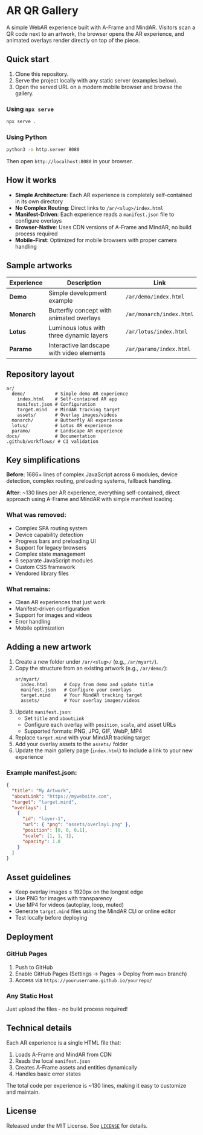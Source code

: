 # AR QR Gallery

A simple WebAR experience built with A-Frame and MindAR. Visitors scan a QR code next to an artwork, the browser opens the AR experience, and animated overlays render directly on top of the piece.

## Quick start

1. Clone this repository.
2. Serve the project locally with any static server (examples below).
3. Open the served URL on a modern mobile browser and browse the gallery.

### Using `npx serve`

```bash
npx serve .
```

### Using Python

```bash
python3 -m http.server 8080
```

Then open `http://localhost:8080` in your browser.

## How it works

- **Simple Architecture**: Each AR experience is completely self-contained in its own directory
- **No Complex Routing**: Direct links to `/ar/<slug>/index.html` 
- **Manifest-Driven**: Each experience reads a `manifest.json` file to configure overlays
- **Browser-Native**: Uses CDN versions of A-Frame and MindAR, no build process required
- **Mobile-First**: Optimized for mobile browsers with proper camera handling

## Sample artworks

| Experience | Description | Link |
| ---------- | ----------- | ---- |
| **Demo** | Simple development example | `/ar/demo/index.html` |
| **Monarch** | Butterfly concept with animated overlays | `/ar/monarch/index.html` |
| **Lotus** | Luminous lotus with three dynamic layers | `/ar/lotus/index.html` |
| **Paramo** | Interactive landscape with video elements | `/ar/paramo/index.html` |

## Repository layout

```
ar/
  demo/           # Simple demo AR experience
    index.html    # Self-contained AR app
    manifest.json # Configuration
    target.mind   # MindAR tracking target
    assets/       # Overlay images/videos
  monarch/        # Butterfly AR experience  
  lotus/          # Lotus AR experience
  paramo/         # Landscape AR experience
docs/             # Documentation
.github/workflows/ # CI validation
```

## Key simplifications

**Before**: 1686+ lines of complex JavaScript across 6 modules, device detection, complex routing, preloading systems, fallback handling.

**After**: ~130 lines per AR experience, everything self-contained, direct approach using A-Frame and MindAR with simple manifest loading.

### What was removed:
- Complex SPA routing system
- Device capability detection 
- Progress bars and preloading UI
- Support for legacy browsers
- Complex state management
- 6 separate JavaScript modules
- Custom CSS framework
- Vendored library files

### What remains:
- Clean AR experiences that just work
- Manifest-driven configuration
- Support for images and videos
- Error handling
- Mobile optimization
## Adding a new artwork

1. Create a new folder under `/ar/<slug>/` (e.g., `/ar/myart/`).
2. Copy the structure from an existing artwork (e.g., `/ar/demo/`):
   ```
   ar/myart/
     index.html      # Copy from demo and update title
     manifest.json   # Configure your overlays
     target.mind     # Your MindAR tracking target
     assets/         # Your overlay images/videos
   ```
3. Update `manifest.json`:
   - Set `title` and `aboutLink`
   - Configure each overlay with `position`, `scale`, and asset URLs
   - Supported formats: PNG, JPG, GIF, WebP, MP4
4. Replace `target.mind` with your MindAR tracking target
5. Add your overlay assets to the `assets/` folder
6. Update the main gallery page (`index.html`) to include a link to your new experience

### Example manifest.json:
```json
{
  "title": "My Artwork",
  "aboutLink": "https://mywebsite.com",
  "target": "target.mind",
  "overlays": [
    {
      "id": "layer-1",
      "url": { "png": "assets/overlay1.png" },
      "position": [0, 0, 0.1],
      "scale": [1, 1, 1],
      "opacity": 1.0
    }
  ]
}
```

## Asset guidelines

- Keep overlay images ≤ 1920px on the longest edge
- Use PNG for images with transparency
- Use MP4 for videos (autoplay, loop, muted)
- Generate `target.mind` files using the MindAR CLI or online editor
- Test locally before deploying

## Deployment

### GitHub Pages
1. Push to GitHub
2. Enable GitHub Pages (Settings → Pages → Deploy from `main` branch)
3. Access via `https://yourusername.github.io/yourrepo/`

### Any Static Host
Just upload the files - no build process required!

## Technical details

Each AR experience is a single HTML file that:
1. Loads A-Frame and MindAR from CDN
2. Reads the local `manifest.json` 
3. Creates A-Frame assets and entities dynamically
4. Handles basic error states

The total code per experience is ~130 lines, making it easy to customize and maintain.

## License

Released under the MIT License. See [`LICENSE`](./LICENSE) for details.
